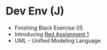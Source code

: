 # Dev Env (J)

-   Finishing Black Exercise 05
-   Introducing [Red Assignment 1](https://docs.google.com/presentation/d/1X7k-sMTH0jMGtVI5mvrmW2bZO0kIDXFKUJskjppH3WY/edit#slide=id.g178c241235_0_116)
-   UML - Unified Modeling Language

